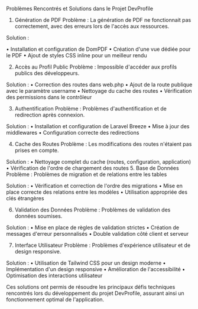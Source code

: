 Problèmes Rencontrés et Solutions dans le Projet DevProfile
1. Génération de PDF
Problème : La génération de PDF ne fonctionnait pas correctement, avec des erreurs lors de l'accès aux ressources.

Solution :

•	Installation et configuration de DomPDF
•	Création d'une vue dédiée pour le PDF
•	Ajout de styles CSS inline pour un meilleur rendu

2. Accès au Profil Public
Problème : Impossible d'accéder aux profils publics des développeurs.

Solution :
•	Correction des routes dans web.php
•	Ajout de la route publique avec le paramètre username
•	Nettoyage du cache des routes
•	Vérification des permissions dans le contrôleur

3. Authentification
   Problème : Problèmes d'authentification et de redirection après connexion.

Solution :
•	Installation et configuration de Laravel Breeze
•	Mise à jour des middlewares
•	Configuration correcte des redirections


4. Cache des Routes
Problème : Les modifications des routes n'étaient pas prises en compte.

Solution :
•	Nettoyage complet du cache (routes, configuration, application)
•	Vérification de l'ordre de chargement des routes
5. Base de Données
Problème : Problèmes de migration et de relations entre les tables

Solution :
•	Vérification et correction de l'ordre des migrations
•	Mise en place correcte des relations entre les modèles
•	Utilisation appropriée des clés étrangères

6. Validation des Données
Problème : Problèmes de validation des données soumises.

Solution :
•	Mise en place de règles de validation strictes
•	Création de messages d'erreur personnalisés
•	Double validation côté client et serveur


7. Interface Utilisateur
Problème : Problèmes d'expérience utilisateur et de design responsive.

Solution :
•	Utilisation de Tailwind CSS pour un design moderne
•	Implémentation d'un design responsive
•	Amélioration de l'accessibilité
•	Optimisation des interactions utilisateur

Ces solutions ont permis de résoudre les principaux défis techniques rencontrés lors du développement du projet DevProfile, assurant ainsi un fonctionnement optimal de l'application.

